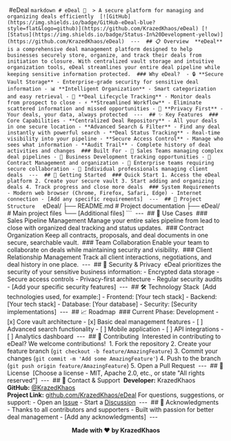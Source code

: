 ‎
‎#eDeal
‎```markdown
‎# eDeal 💼
‎
‎> A secure platform for managing and organizing deals efficiently
‎
‎[![GitHub](https://img.shields.io/badge/GitHub-eDeal-blue?style=flat&logo=github)](https://github.com/KrazedKhaos/eDeal)
‎[![Status](https://img.shields.io/badge/Status-In%20Development-yellow)](https://github.com/KrazedKhaos/eDeal)
‎
‎---
‎
‎## 📋 Overview
‎
‎**eDeal** is a comprehensive deal management platform designed to help businesses securely store, organize, and track their deals from initiation to closure. With centralized vault storage and intuitive organization tools, eDeal streamlines your entire deal pipeline while keeping sensitive information protected.
‎
‎### Why eDeal?
‎
‎- 🔒 **Secure Vault Storage** - Enterprise-grade security for sensitive deal information
‎- 📊 **Intelligent Organization** - Smart categorization and easy retrieval
‎- 🎯 **Deal Lifecycle Tracking** - Monitor deals from prospect to close
‎- ⚡ **Streamlined Workflow** - Eliminate scattered information and missed opportunities
‎- 🔐 **Privacy First** - Your deals, your data, always protected
‎
‎---
‎
‎## ✨ Key Features
‎
‎### Core Capabilities
‎- **Centralized Deal Repository** - All your deals in one secure location
‎- **Advanced Search & Filter** - Find any deal instantly with powerful search
‎- **Deal Status Tracking** - Real-time visibility into your pipeline
‎- **Secure Access Control** - Manage who sees what information
‎- **Audit Trail** - Complete history of deal activities and changes
‎
‎### Built For
‎- 💼 Sales Teams managing complex deal pipelines
‎- 🚀 Business Development tracking opportunities
‎- 📄 Contract Management and organization
‎- 🏢 Enterprise teams requiring secure collaboration
‎- 👤 Individual professionals managing client deals
‎
‎---
‎
‎## 🚀 Getting Started
‎
‎### Quick Start
‎1. Access the eDeal platform
‎2. Create your secure vault
‎3. Start adding and organizing deals
‎4. Track progress and close more deals
‎
‎### System Requirements
‎- Modern web browser (Chrome, Firefox, Safari, Edge)
‎- Internet connection
‎- [Add any specific requirements]
‎
‎---
‎
‎## 📂 Project Structure
‎
‎```
‎eDeal/
‎├── README.md           # Project documentation
‎├── eDeal/             # Main project files
‎└── [Additional files]
‎```
‎
‎---
‎
‎## 🎯 Use Cases
‎
‎### Sales Pipeline Management
‎Manage your entire sales pipeline from lead to close with organized deal tracking and status updates.
‎
‎### Contract Organization
‎Keep all contracts, proposals, and deal documents in one secure, searchable vault.
‎
‎### Team Collaboration
‎Enable your team to collaborate on deals while maintaining security and visibility.
‎
‎### Client Relationship Management
‎Track all client interactions, negotiations, and deal history in one place.
‎
‎---
‎
‎## 🔐 Security & Privacy
‎
‎eDeal prioritizes the security of your sensitive business information:
‎- Encrypted data storage
‎- Secure access controls
‎- Privacy-first architecture
‎- Regular security audits
‎- [Add your specific security features]
‎
‎---
‎
‎## 🛠️ Technology Stack
‎
‎[Add technologies used, for example:]
‎- Frontend: [Your tech stack]
‎- Backend: [Your tech stack]
‎- Database: [Your database]
‎- Security: [Security implementations]
‎
‎---
‎
‎## 📈 Roadmap
‎
‎### Current Phase: Development
‎- [x] Core vault architecture
‎- [x] Basic deal management features
‎- [ ] Advanced search functionality
‎- [ ] Mobile application
‎- [ ] API integrations
‎- [ ] Analytics dashboard
‎
‎---
‎
‎## 🤝 Contributing
‎
‎Interested in contributing to eDeal? We welcome contributions!
‎
‎1. Fork the repository
‎2. Create your feature branch (`git checkout -b feature/AmazingFeature`)
‎3. Commit your changes (`git commit -m 'Add some AmazingFeature'`)
‎4. Push to the branch (`git push origin feature/AmazingFeature`)
‎5. Open a Pull Request
‎
‎---
‎
‎## 📄 License
‎
‎[Choose a license - MIT, Apache 2.0, etc., or state "All rights reserved"]
‎
‎---
‎
‎## 📧 Contact & Support
‎
‎**Developer:** KrazedKhaos  
‎**GitHub:** [@KrazedKhaos](https://github.com/KrazedKhaos)  
‎**Project Link:** [github.com/KrazedKhaos/eDeal](https://github.com/KrazedKhaos/eDeal)
‎
‎For questions, suggestions, or support:
‎- Open an [Issue](https://github.com/KrazedKhaos/eDeal/issues)
‎- Start a [Discussion](https://github.com/KrazedKhaos/eDeal/discussions)
‎
‎---
‎
‎## 🌟 Acknowledgments
‎
‎- Thanks to all contributors and supporters
‎- Built with passion for better deal management
‎- [Add any acknowledgments]
‎
‎---
‎
‎<div align="center">
‎
‎**Made with ❤️ by KrazedKhaos**
‎

